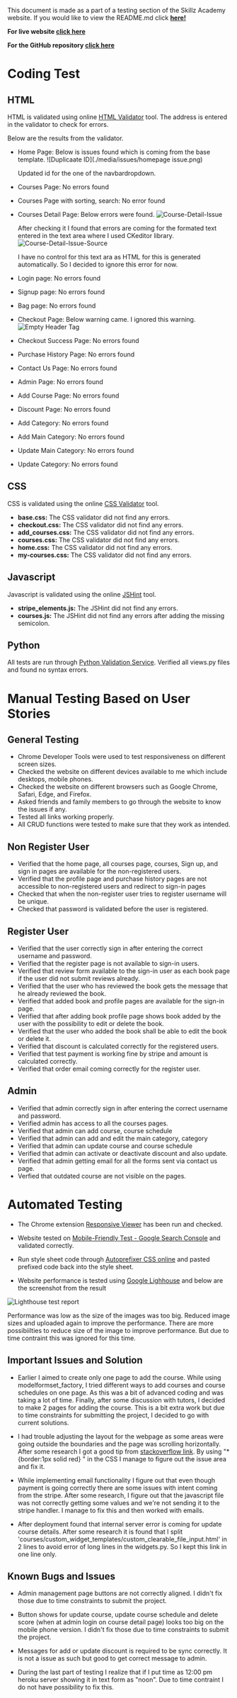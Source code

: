 This document is made as a part of a testing section of the Skillz Academy website.
If you would like to view the README.md click **[here!](README.md)**

**For live website [click here](https://skillz-academy.herokuapp.com/)**

**For the GitHub repository [click here](https://github.com/rajendradanve/skillzacademy)**

# **Coding Test**

##  **HTML**

HTML is validated using online [HTML Validator](https://validator.w3.org/) tool.
The address is entered in the validator to check for errors.

Below are the results from the validator.

-   Home Page: Below is issues found which is coming from the base template.
    ![Duplicaate ID](./media/issues/homepage issue.png)
    
    Updated id for the one of the navbardropdown.
-   Courses Page: No errors found
-   Courses Page with sorting, search: No error found
-   Courses Detail Page: Below errors were found.
    ![Course-Detail-Issue](./media/issues/course-detail-validator-1.png)

    After checking it I found that errors are coming for the formated text entered in the text area where I used CKeditor library. 
    ![Course-Detail-Issue-Source](./media/issues/course-detail-validator-2.png)

    I have no control for this text ara as HTML for this is generated automatically. So I decided to ignore this error for now.

-   Login page: No errors found
-   Signup page: No errors found
-   Bag page: No errors found
-   Checkout Page: Below warning came. I ignored this warning.
    ![Empty Header Tag](./media/issues/checkout-empty-h1.png)
-   Checkout Success Page: No errors found
-   Purchase History Page: No errors found
-   Contact Us Page: No errors found
-   Admin Page: No errors found
-   Add Course Page: No errors found
-   Discount Page: No errors found
-   Add Category: No errors found
-   Add Main Category: No errors found
-   Update Main Category: No errors found
-   Update Category: No errors found


## **CSS**

CSS is validated using the online [CSS Validator](https://validator.w3.org/) tool.

-   **base.css:** The CSS validator did not find any errors.
-   **checkout.css:** The CSS validator did not find any errors.
-   **add_courses.css:** The CSS validator did not find any errors.
-   **courses.css:** The CSS validator did not find any errors.
-   **home.css:** The CSS validator did not find any errors.
-   **my-courses.css:** The CSS validator did not find any errors.

## **Javascript**

Javascript is validated using the online [JSHint](https://jshint.com/) tool.

-   **stripe_elements.js:** The JSHint did not find any errors.
-   **courses.js:** The JSHint did not find any errors after adding the missing semicolon.

##  **Python**

All tests are run through [Python Validation Service](https://extendsclass.com/python-tester.html). Verified all views.py files and found no syntax errors. 

# **Manual Testing Based on User Stories**

## **General Testing**

- Chrome Developer Tools were used to test responsiveness on different screen sizes.
- Checked the website on different devices available to me which include desktops, mobile phones.
- Checked the website on different browsers such as Google Chrome, Safari, Edge, and Firefox.
- Asked friends and family members to go through the website to know the issues if any.
- Tested all links working properly.
- All CRUD functions were tested to make sure that they work as intended.

## **Non Register User**

- Verified that the home page, all courses page, courses, Sign up, and sign in pages are available for the non-registered users.
- Verified that the profile page and purchase history pages are not accessible to non-registered users and redirect to sign-in pages
- Checked that when the non-register user tries to register username will be unique.
- Checked that password is validated before the user is registered.

## **Register User**

-   Verified that the user correctly sign in after entering the correct username and password.
-   Verified that the register page is not available to sign-in users.
-   Verified that review form available to the sign-in user as each book page if the user did not submit reviews already.
-   Verified that the user who has reviewed the book gets the message that he already reviewed the book.
-   Verified that added book and profile pages are available for the sign-in page.
-   Verified that after adding book profile page shows book added by the user with the possibility to edit or delete the book.
-   Verified that the user who added the book shall be able to edit the book or delete it.
-   Verified that discount is calculated correctly for the registered users.
-   Verified that test payment is working fine by stripe and amount is calculated correctly.
-   Verified that order email coming correctly for the register user. 

    
## **Admin**

-   Verified that admin correctly sign in after entering the correct username and password.
-   Verified admin has access to all the courses pages.
-   Verified that admin can add course, course schedule
-   Verified that admin can add and edit the main category, category
-   Verified that admin can update course and course schedule
-   Verified that admin can activate or deactivate discount and also update.
-   Verified that admin getting email for all the forms sent via contact us page. 
-   Verfied that outdated course are not visible on the pages. 


# **Automated Testing**

* The Chrome extension [Responsive Viewer](https://chrome.google.com/webstore/detail/responsive-viewer/inmopeiepgfljkpkidclfgbgbmfcennb?hl=en) has been run and checked.

* Website tested on [Mobile-Friendly Test - Google Search Console](https://search.google.com/test/mobile-friendly) and validated correctly.

* Run style sheet code through [Autoprefixer CSS online](http://autoprefixer.github.io/) and pasted prefixed code back into the style sheet.

* Website performance is tested using [Google Lighhouse](https://developers.google.com/web/tools/lighthouse) and below are the screenshot from the result
   
![Lighthouse test report](./media/skillzacademy-lighthouse-result.png)

Performance was low as the size of the images was too big. 
Reduced image sizes and uploaded again to improve the performance. There are more possibiilties to reduce size of the image to improve performance. But due to time contraint this was ignored for this time.  


## **Important Issues and  Solution**

-   Earlier I aimed to create only one page to add the course. While using modelformset_factory, I tried different ways to add courses and course schedules on one page. As this was a bit of advanced coding and was taking a lot of time. Finally, after some discussion with tutors, I decided to make 2 pages for adding the course. This is a bit extra work but due to time constraints for submitting the project, I decided to go with current solutions. 

-   I had trouble adjusting the layout for the webpage as some areas were going outside the boundaries and the page was scrolling horizontally. After some research I got a good tip from [stackoverflow link](https://stackoverflow.com/questions/18645870/responsive-website-how-to-get-rid-of-horizontal-scroll-bar). By using "* {border:1px solid red} " in the CSS I manage to figure out the issue area and fix it. 

- While implementing email functionality I figure out that even though payment is going correctly there are some issues with intent coming from the stripe. After some research, I figure out that the javascript file was not correctly getting some values and we're not sending it to the stripe handler. I manage to fix this and then worked with emails. 

- After deployment found that internal server error is coming for update course details. 
After some research it is found that I split 'courses/custom_widget_templates/custom_clearable_file_input.html' in 2 lines to avoid error of long lines in the widgets.py. So I kept this link in one line only. 


## **Known Bugs and Issues**

-   Admin management page buttons are not correctly aligned. I didn't fix those due to time constraints to submit the project.

-   Button shows for update course, update course schedule and delete score (when at admin login on course detail page) looks too big on the mobile phone version. I didn't fix those due to time constraints to submit the project.

- Messages for add or update discount is required to be sync correctly. It is not a issue as such but good to get correct message to admin.

- During the last part of testing I realize that if I put time as 12:00 pm heroku server showing it in text form as "noon". Due to time contraint I do not have possibility to fix this.
